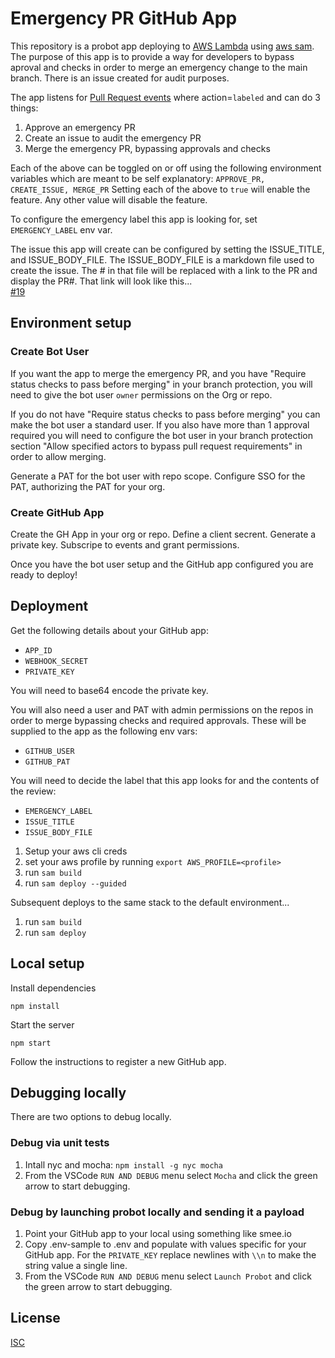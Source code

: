 # Emergency PR GitHub App

This repository is a probot app deploying to [AWS Lambda](https://aws.amazon.com/lambda/) using [aws sam](https://aws.amazon.com/serverless/sam/). The purpose of this app is to provide a way for developers to bypass aproval and checks in order to merge an emergency change to the main branch. There is an issue created for audit purposes.

The app listens for [Pull Request events](https://docs.github.com/en/developers/webhooks-and-events/events/github-event-types#pullrequestevent) where action=`labeled` and can do 3 things:
1. Approve an emergency PR
1. Create an issue to audit the emergency PR
1. Merge the emergency PR, bypassing approvals and checks

Each of the above can be toggled on or off using the following environment variables which are meant to be self explanatory:
`APPROVE_PR, CREATE_ISSUE, MERGE_PR`
Setting each of the above to `true` will enable the feature. Any other value will disable the feature.

To configure the emergency label this app is looking for, set `EMERGENCY_LABEL` env var.

The issue this app will create can be configured by setting the ISSUE_TITLE, and ISSUE_BODY_FILE. The ISSUE_BODY_FILE is a markdown file used to create the issue. The # in that file will be replaced with a link to the PR and display the PR#. That link will look like this...  
[#19](https://github.com/robandpdx-volcano/superbigmono/pull/19)
## Environment setup
### Create Bot User
If you want the app to merge the emergency PR, and you have "Require status checks to pass before merging" in your branch protection, you will need to give the bot user `owner` permissions on the Org or repo.

If you do not have "Require status checks to pass before merging" you can make the bot user a standard user. If you also have more than 1 approval required you will need to configure the bot user in your branch protection section "Allow specified actors to bypass pull request requirements" in order to allow merging.

Generate a PAT for the bot user with repo scope. Configure SSO for the PAT, authorizing the PAT for your org.
### Create GitHub App
Create the GH App in your org or repo. Define a client secrent. Generate a private key. Subscripe to events and grant permissions.

Once you have the bot user setup and the GitHub app configured you are ready to deploy!
## Deployment
Get the following details about your GitHub app:
- `APP_ID`
- `WEBHOOK_SECRET`
- `PRIVATE_KEY`

You will need to base64 encode the private key.

You will also need a user and PAT with admin permissions on the repos in order to merge bypassing checks and required approvals. These will be supplied to the app as the following env vars:
- `GITHUB_USER`
- `GITHUB_PAT`

You will need to decide the label that this app looks for and the contents of the review:
- `EMERGENCY_LABEL`
- `ISSUE_TITLE`
- `ISSUE_BODY_FILE`

1. Setup your aws cli creds
1. set your aws profile by running `export AWS_PROFILE=<profile>`
1. run `sam build`
1. run `sam deploy --guided`

Subsequent deploys to the same stack to the default environment...
1. run `sam build`
1. run `sam deploy`

## Local setup

Install dependencies

```
npm install
```

Start the server

```
npm start
```

Follow the instructions to register a new GitHub app.

## Debugging locally
There are two options to debug locally.

### Debug via unit tests
1. Intall nyc and mocha: `npm install -g nyc mocha`
1. From the VSCode `RUN AND DEBUG` menu select `Mocha` and click the green arrow to start debugging.

### Debug by launching probot locally and sending it a payload 

1. Point your GitHub app to your local using something like smee.io
1. Copy .env-sample to .env and populate with values specific for your GitHub app. For the `PRIVATE_KEY` replace newlines with `\\n` to make the string value a single line.
1. From the VSCode `RUN AND DEBUG` menu select `Launch Probot` and click the green arrow to start debugging.

## License

[ISC](LICENSE)
